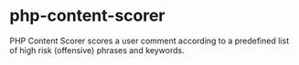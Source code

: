 # php-content-scorer
PHP Content Scorer scores a user comment according to a predefined list of high risk (offensive) phrases and keywords.
